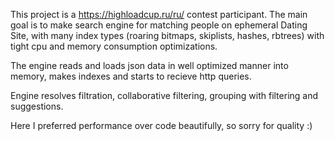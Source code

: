 This project is a https://highloadcup.ru/ru/ contest participant. The main goal is to make search engine for matching people on ephemeral Dating Site, with many index types (roaring bitmaps, skiplists, hashes, rbtrees) with tight cpu and memory consumption optimizations.

The engine reads and loads json data in well optimized manner into memory, makes indexes and starts to recieve http queries. 

Engine resolves filtration, collaborative filtering, grouping with filtering and suggestions. 

Here I preferred performance over code beautifully, so sorry for quality :)
